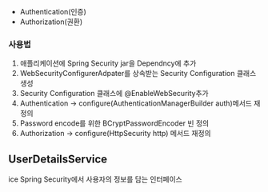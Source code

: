 - Authentication(인증)
- Authorization(권환)

### 사용법
1) 애플리케이션에 Spring Security jar을 Dependncy에 추가
2) WebSecurityConfigurerAdpater를 상속받는 Security Configuration 클래스 생성
3) Security Configuration 클래스에 @EnableWebSecurity추가
4) Authentication -> configure(AuthenticationManagerBuilder auth)메서드 재정의
5) Password encode를 위한 BCryptPasswordEncoder 빈 정의
6) Authorization -> configure(HttpSecurity http) 메서드 재정의 

## UserDetailsService
ice 
Spring Security에서 사용자의 정보를 담는 인터페이스 


